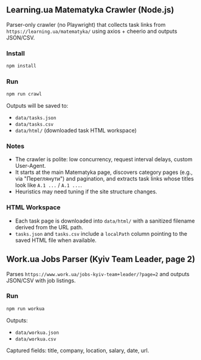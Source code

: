 ## Learning.ua Matematyka Crawler (Node.js)

Parser-only crawler (no Playwright) that collects task links from `https://learning.ua/matematyka/` using axios + cheerio and outputs JSON/CSV.

### Install

```bash
npm install
```

### Run

```bash
npm run crawl
```

Outputs will be saved to:

- `data/tasks.json`
- `data/tasks.csv`
 - `data/html/` (downloaded task HTML workspace)

### Notes

- The crawler is polite: low concurrency, request interval delays, custom User-Agent.
- It starts at the main Matematyka page, discovers category pages (e.g., via "Переглянути") and pagination, and extracts task links whose titles look like `A.1 ...` / `А.1 ...`.
- Heuristics may need tuning if the site structure changes.

### HTML Workspace

- Each task page is downloaded into `data/html/` with a sanitized filename derived from the URL path.
- `tasks.json` and `tasks.csv` include a `localPath` column pointing to the saved HTML file when available.

## Work.ua Jobs Parser (Kyiv Team Leader, page 2)

Parses `https://www.work.ua/jobs-kyiv-team+leader/?page=2` and outputs JSON/CSV with job listings.

### Run

```bash
npm run workua
```

Outputs:

- `data/workua.json`
- `data/workua.csv`

Captured fields: title, company, location, salary, date, url.


